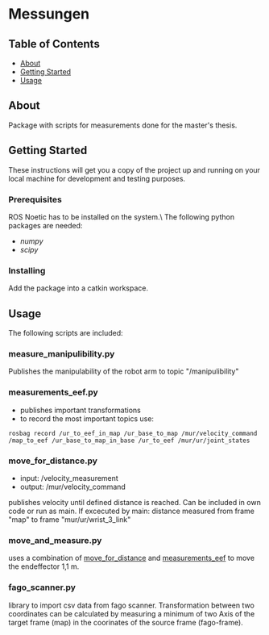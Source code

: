 # Messungen

## Table of Contents

- [About](#about)
- [Getting Started](#getting_started)
- [Usage](#usage)

## About <a name = "about"></a>

Package with scripts for measurements done for the master's thesis.

## Getting Started <a name = "getting_started"></a>

These instructions will get you a copy of the project up and running on your local machine for development and testing purposes.

### Prerequisites

ROS Noetic has to be installed on the system.\\
The following python packages are needed:
- _numpy_
- _scipy_

### Installing

Add the package into a catkin workspace.

## Usage <a name = "usage"></a>

The following scripts are included:
### measure_manipulibility.py
Publishes the manipulability of the robot arm to topic "/manipulibility"
### measurements_eef.py
- publishes important transformations
- to record the most important topics use:
```
rosbag record /ur_to_eef_in_map /ur_base_to_map /mur/velocity_command /map_to_eef /ur_base_to_map_in_base /ur_to_eef /mur/ur/joint_states
```
### move_for_distance.py
- input: /velocity_measurement
- output: /mur/velocity_command

publishes velocity until defined distance is reached. Can be included in own code or run as main.
If excecuted by main: distance measured from frame "map" to frame "mur/ur/wrist_3_link"

### move_and_measure.py
uses a combination of [move_for_distance](#move_for_distancepy) and [measurements_eef](#measurements_eefpy) to move the endeffector 1,1 m.

### fago_scanner.py
library to import csv data from fago scanner.
Transformation between two coordinates can be calculated by measuring a minimum of two Axis of the target frame (map) in the coorinates of the source frame (fago-frame).
